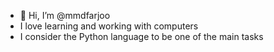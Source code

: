 - 👋 Hi, I’m @mmdfarjoo
- I love learning and working with computers
- I consider the Python language to be one of the main tasks

<!---
mmdfarjoo/mmdfarjoo is a ✨ special ✨ repository because its `README.md` (this file) appears on your GitHub profile.
You can click the Preview link to take a look at your changes.
--->
